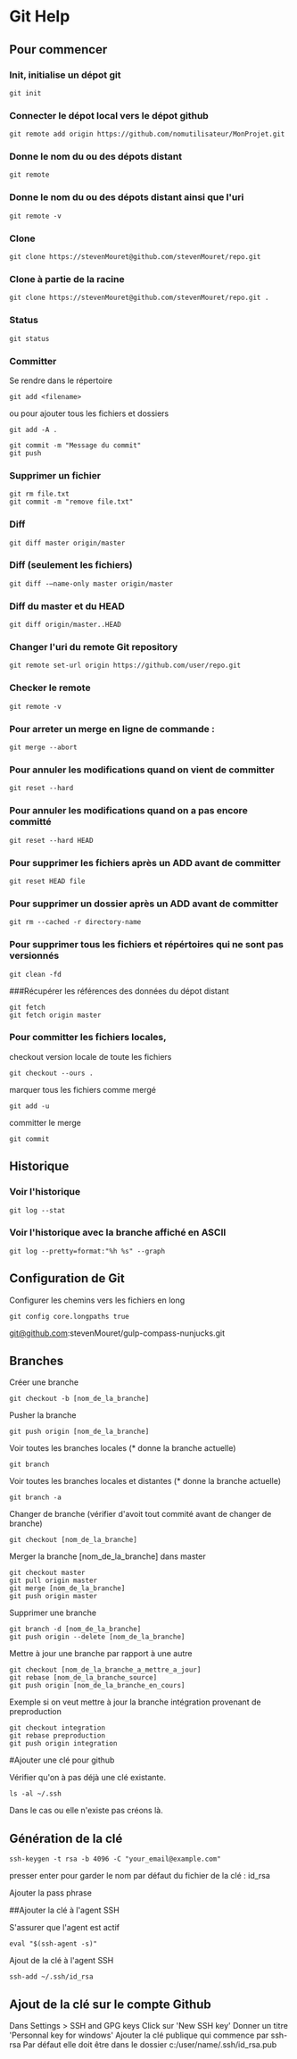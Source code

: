 # Git Help

## Pour commencer

### Init, initialise un dépot git
```git
git init
```

### Connecter le dépot local vers le dépot github
```git
git remote add origin https://github.com/nomutilisateur/MonProjet.git
```

### Donne le nom du ou des dépots distant
```git
git remote
```

### Donne le nom du ou des dépots distant ainsi que l'uri
```git
git remote -v
```

### Clone
```git
git clone https://stevenMouret@github.com/stevenMouret/repo.git
```

### Clone à partie de la racine
```git
git clone https://stevenMouret@github.com/stevenMouret/repo.git .
```

### Status
```git
git status
```

### Committer
Se rendre dans le répertoire

```git
git add <filename>
```

ou pour ajouter tous les fichiers et dossiers

```git
git add -A .
```
```git
git commit -m "Message du commit"
git push
```

### Supprimer un fichier
```git
git rm file.txt
git commit -m "remove file.txt"
```

### Diff
```git
git diff master origin/master
```

### Diff (seulement les fichiers)
```git
git diff -–name-only master origin/master
```

### Diff du master et du HEAD
```git
git diff origin/master..HEAD
```

### Changer l'uri du remote Git repository
```git
git remote set-url origin https://github.com/user/repo.git
```

### Checker le remote
```git
git remote -v
```

### Pour arreter un merge en ligne de commande :
```git
git merge --abort
```

### Pour annuler les modifications quand on vient de committer
```git
git reset --hard
```

### Pour annuler les modifications quand on a pas encore committé
```git
git reset --hard HEAD
```

### Pour supprimer les fichiers après un ADD avant de committer
```git
git reset HEAD file
```

### Pour supprimer un dossier après un ADD avant de committer
```git
git rm --cached -r directory-name
```

### Pour supprimer tous les fichiers et répértoires qui ne sont pas versionnés
```git
git clean -fd
```

###Récupérer les références des données du dépot distant
```git
git fetch
git fetch origin master
```

### Pour committer les fichiers locales,

checkout version locale de toute les fichiers
```git
git checkout --ours .
```

marquer tous les fichiers comme mergé
```git
git add -u
```

committer le merge
```git
git commit
```

## Historique

### Voir l'historique
```git
git log --stat
```

### Voir l'historique avec la branche affiché en ASCII
```git
git log --pretty=format:"%h %s" --graph
```


## Configuration de Git
Configurer les chemins vers les fichiers en long
```git
git config core.longpaths true
```
git@github.com:stevenMouret/gulp-compass-nunjucks.git

## Branches
Créer une branche
```git
git checkout -b [nom_de_la_branche]
```

Pusher la branche
```git
git push origin [nom_de_la_branche]
```

Voir toutes les branches locales (* donne la branche actuelle) 
```git
git branch
```

Voir toutes les branches locales et distantes (* donne la branche actuelle) 
```git
git branch -a
```

Changer de branche (vérifier d'avoit tout commité avant de changer de branche) 
```git
git checkout [nom_de_la_branche]
```

Merger la branche [nom_de_la_branche] dans master
```git
git checkout master
git pull origin master
git merge [nom_de_la_branche]
git push origin master
```

Supprimer une branche
```git
git branch -d [nom_de_la_branche]
git push origin --delete [nom_de_la_branche]
```

Mettre à jour une branche par rapport à une autre
```git
git checkout [nom_de_la_branche_a_mettre_a_jour]
git rebase [nom_de_la_branche_source]
git push origin [nom_de_la_branche_en_cours]
```

Exemple si on veut mettre à jour la branche intégration provenant de preproduction
```git
git checkout integration
git rebase preproduction
git push origin integration
```

#Ajouter une clé pour github

Vérifier qu'on à pas déjà une clé existante.
```
ls -al ~/.ssh
```

Dans le cas ou elle n'existe pas créons là.

## Génération de la clé
```
ssh-keygen -t rsa -b 4096 -C "your_email@example.com"
```
presser enter pour garder le nom par défaut du fichier de la clé : id_rsa

Ajouter la pass phrase

##Ajouter la clé à l'agent SSH

S'assurer que l'agent est actif
```
eval "$(ssh-agent -s)"
```

Ajout de la clé à l'agent SSH
```
ssh-add ~/.ssh/id_rsa
```

## Ajout de la clé sur le compte Github

Dans Settings > SSH and GPG keys
Click sur 'New SSH key'
Donner un titre 'Personnal key for windows'
Ajouter la clé publique qui commence par ssh-rsa
Par défaut elle doit être dans le dossier c:/user/name/.ssh/id_rsa.pub

